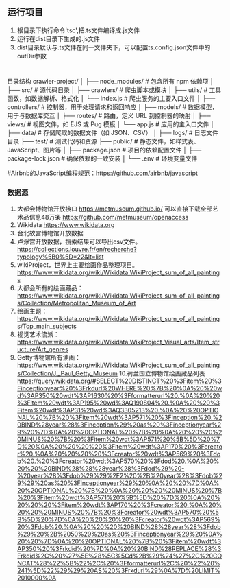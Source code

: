 ## 运行项目
1. 根目录下执行命令'tsc',把.ts文件编译成.js文件
2. 运行在dist目录下生成的.js文件
3. dist目录默认与.ts文件在同一文件夹下，可以配置ts.config.json文件中的outDir参数


#
目录结构
crawler-project/
│
├── node_modules/          # 包含所有 npm 依赖项
│
├── src/                   # 源代码目录
│   ├── crawlers/          # 爬虫脚本或模块
│   ├── utils/             # 工具函数，如数据解析、格式化
│   └── index.js           # 爬虫服务的主要入口文件
│   ├── controllers/       # 控制器，用于处理请求和返回响应
│   ├── models/             # 数据模型，用于与数据库交互
│   ├── routes/           # 路由，定义 URL 到控制器的映射
│   ├── views/            # 视图文件，如 EJS 或 Pug 模板
│   └── app.js            # 应用的主入口文件
│
├── data/                  # 存储爬取的数据文件（如 JSON、CSV）
│
├── logs/                  # 日志文件目录
├── test/               # 测试代码和资源
├── public/             # 静态文件，如样式表、JavaScript、图片等
│
├── package.json           # 项目的依赖配置文件
│
├── package-lock.json      # 确保依赖的一致安装
│
└── .env                   # 环境变量文件

#Airbnb的JavaScript编程规范：https://github.com/airbnb/javascript


### 数据源
1. 大都会博物馆开放接口 https://metmuseum.github.io/
 可以直接下载全部艺术品信息48万条 https://github.com/metmuseum/openaccess
2. Wikidata https://www.wikidata.org
3. 台北故宫博物馆开放数据
4. 卢浮宫开放数据，搜索结果可以导出csv文件。 https://collections.louvre.fr/en/recherche?typology%5B0%5D=22&lt=list
5. wikiProject，世界上主要绘画作品整理项目。 https://www.wikidata.org/wiki/Wikidata:WikiProject_sum_of_all_paintings
6. 大都会所有的绘画藏品：https://www.wikidata.org/wiki/Wikidata:WikiProject_sum_of_all_paintings/Collection/Metropolitan_Museum_of_Art
7. 绘画主题：https://www.wikidata.org/wiki/Wikidata:WikiProject_sum_of_all_paintings/Top_main_subjects
8. 视觉艺术流派：https://www.wikidata.org/wiki/Wikidata:WikiProject_Visual_arts/Item_structure/Art_genres
9. Getty博物馆所有油画：https://www.wikidata.org/wiki/Wikidata:WikiProject_sum_of_all_paintings/Collection/J._Paul_Getty_Museum
10.荷兰国立博物馆绘画藏品列表 https://query.wikidata.org/#SELECT%20DISTINCT%20%3Fitem%20%3Finceptionyear%20%3Frkdurl%20WHERE%20%7B%20%0A%20%20wd%3AP350%20wdt%3AP1630%20%3Fformatterurl%20.%0A%20%20%3Fitem%20wdt%3AP195%20wd%3AQ190804%20.%0A%20%20%3Fitem%20wdt%3AP31%20wd%3AQ3305213%20.%0A%20%20OPTIONAL%20%7B%20%3Fitem%20wdt%3AP571%20%3Finception%20.%20BIND%28year%28%3Finception%29%20as%20%3Finceptionyear%29%20%7D%0A%20%20OPTIONAL%20%7B%20%0A%20%20%20%20MINUS%20%7B%20%3Fitem%20wdt%3AP571%20%5B%5D%20%7D%20%0A%20%20%20%20%3Fitem%20wdt%3AP170%20%3Fcreator%20.%0A%20%20%20%20%3Fcreator%20wdt%3AP569%20%3Fdob%20.%20%3Fcreator%20wdt%3AP570%20%3Fdod%20.%0A%20%20%20%20BIND%28%28%28year%28%3Fdod%29%20-%20year%28%3Fdob%29%29%2F2%20%2B%20year%28%3Fdob%29%29%20as%20%3Finceptionyear%29%20%0A%20%20%7D%0A%20%20OPTIONAL%20%7B%20%0A%20%20%20%20MINUS%20%7B%20%3Fitem%20wdt%3AP571%20%5B%5D%20%7D%20%0A%20%20%20%20%3Fitem%20wdt%3AP170%20%3Fcreator%20.%0A%20%20%20%20MINUS%20%7B%20%3Fcreator%20wdt%3AP570%20%5B%5D%20%7D%0A%20%20%20%20%3Fcreator%20wdt%3AP569%20%3Fdob%20.%0A%20%20%20%20BIND%28%28year%28%3Fdob%29%20%2B%2050%29%20as%20%3Finceptionyear%29%20%0A%20%20%7D%0A%20%20OPTIONAL%20%7B%20%3Fitem%20wdt%3AP350%20%3Frkdid%20%7D%0A%20%20BIND%28REPLACE%28%3Frkdid%2C%20%27%5E%28%5C%5Cd%2B%29%24%27%2C%20CONCAT%28%22%5B%22%2C%20%3Fformatterurl%2C%20%22%20%241%5D%22%29%29%20AS%20%3Frkdurl%29%0A%7D%20LIMIT%2010000%0A
